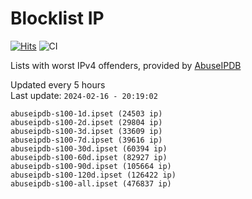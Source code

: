 # Blocklist IP

[![Hits](https://hits.seeyoufarm.com/api/count/incr/badge.svg?url=https%3A%2F%2Fgithub.com%2Fborestad%2Fblocklist-ip%2F&count_bg=%2379C83D&title_bg=%23555555&icon=&icon_color=%23E7E7E7&title=hits&edge_flat=false)](https://hits.seeyoufarm.com)  ![CI](https://img.shields.io/github/workflow/status/borestad/blocklist-ip/CI?style=flat-square)

Lists with worst IPv4 offenders, provided by [AbuseIPDB](https://www.abuseipdb.com/)

<!-- FOOTER-PLACEHOLDER -->
Updated every 5 hours<br>
Last update: `2024-02-16 - 20:19:02`
```
abuseipdb-s100-1d.ipset (24503 ip)
abuseipdb-s100-2d.ipset (29804 ip)
abuseipdb-s100-3d.ipset (33609 ip)
abuseipdb-s100-7d.ipset (39616 ip)
abuseipdb-s100-30d.ipset (60394 ip)
abuseipdb-s100-60d.ipset (82927 ip)
abuseipdb-s100-90d.ipset (105664 ip)
abuseipdb-s100-120d.ipset (126422 ip)
abuseipdb-s100-all.ipset (476837 ip)
```
